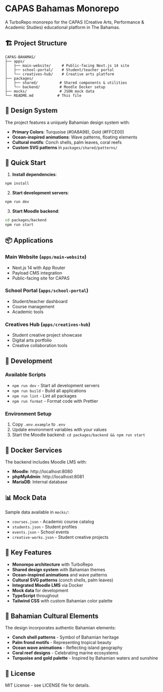 # CAPAS Bahamas Monorepo

A TurboRepo monorepo for the CAPAS (Creative Arts, Performance & Academic Studies) educational platform in The Bahamas.

## 🏗️ Project Structure

```
CAPAS-BAHAMAS/
├── apps/
│   ├── main-website/     # Public-facing Next.js 14 site
│   ├── school-portal/    # Student/teacher portal
│   └── creatives-hub/    # Creative arts platform
├── packages/
│   ├── shared/          # Shared components & utilities
│   └── backend/         # Moodle Docker setup
├── mocks/               # JSON mock data
└── README.md           # This file
```

## 🎨 Design System

The project features a uniquely Bahamian design system with:

- **Primary Colors**: Turquoise (#0A8A98), Gold (#FFCE00)
- **Ocean-inspired animations**: Wave patterns, floating elements
- **Cultural motifs**: Conch shells, palm leaves, coral reefs
- **Custom SVG patterns** in `packages/shared/patterns/`

## 🚀 Quick Start

1. **Install dependencies**:
```bash
npm install
```

2. **Start development servers**:
```bash
npm run dev
```

3. **Start Moodle backend**:
```bash
cd packages/backend
npm run start
```

## 📦 Applications

### Main Website (`apps/main-website`)
- Next.js 14 with App Router
- Payload CMS integration
- Public-facing site for CAPAS

### School Portal (`apps/school-portal`)
- Student/teacher dashboard
- Course management
- Academic tools

### Creatives Hub (`apps/creatives-hub`)
- Student creative project showcase
- Digital arts portfolio
- Creative collaboration tools

## 🔧 Development

### Available Scripts

- `npm run dev` - Start all development servers
- `npm run build` - Build all applications
- `npm run lint` - Lint all packages
- `npm run format` - Format code with Prettier

### Environment Setup

1. Copy `.env.example` to `.env`
2. Update environment variables with your values
3. Start the Moodle backend: `cd packages/backend && npm run start`

## 🐳 Docker Services

The backend includes Moodle LMS with:
- **Moodle**: http://localhost:8080
- **phpMyAdmin**: http://localhost:8081
- **MariaDB**: Internal database

## 📊 Mock Data

Sample data available in `mocks/`:
- `courses.json` - Academic course catalog
- `students.json` - Student profiles
- `events.json` - School events
- `creative-works.json` - Student creative projects

## 🎯 Key Features

- **Monorepo architecture** with TurboRepo
- **Shared design system** with Bahamian themes
- **Ocean-inspired animations** and wave patterns
- **Cultural SVG patterns** (conch shells, palm leaves)
- **Integrated Moodle LMS** via Docker
- **Mock data** for development
- **TypeScript** throughout
- **Tailwind CSS** with custom Bahamian color palette

## 🌊 Bahamian Cultural Elements

The design incorporates authentic Bahamian elements:
- **Conch shell patterns** - Symbol of Bahamian heritage
- **Palm frond motifs** - Representing tropical beauty
- **Ocean wave animations** - Reflecting island geography
- **Coral reef designs** - Celebrating marine ecosystems
- **Turquoise and gold palette** - Inspired by Bahamian waters and sunshine

## 📝 License

MIT License - see LICENSE file for details.